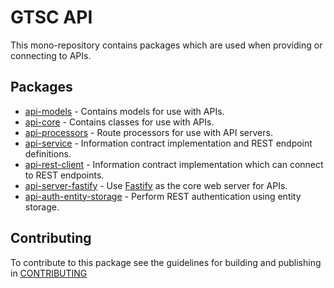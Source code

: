# GTSC API

This mono-repository contains packages which are used when providing or connecting to APIs.

## Packages

- [api-models](packages/api-models/README.md) - Contains models for use with APIs.
- [api-core](packages/api-core/README.md) - Contains classes for use with APIs.
- [api-processors](packages/api-processors/README.md) - Route processors for use with API servers.
- [api-service](packages/api-service/README.md) - Information contract implementation and REST endpoint definitions.
- [api-rest-client](packages/api-rest-client/README.md) - Information contract implementation which can connect to REST endpoints.
- [api-server-fastify](packages/api-server-fastify/README.md) - Use [Fastify](https://fastify.dev/) as the core web server for APIs.
- [api-auth-entity-storage](packages/api-auth-entity-storage/README.md) - Perform REST authentication using entity storage.

## Contributing

To contribute to this package see the guidelines for building and publishing in [CONTRIBUTING](./CONTRIBUTING.md)
